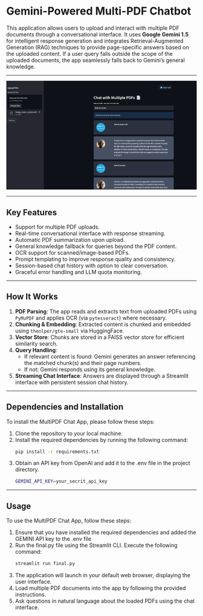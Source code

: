 # Gemini-Powered Multi-PDF Chatbot

This application allows users to upload and interact with multiple PDF documents through a conversational interface. It uses **Google Gemini 1.5** for intelligent response generation and integrates Retrieval-Augmented Generation (RAG) techniques to provide page-specific answers based on the uploaded content. If a user query falls outside the scope of the uploaded documents, the app seamlessly falls back to Gemini’s general knowledge.

---
![Screenshot](pdfbot2.png)

---

## Key Features

- Support for multiple PDF uploads.
- Real-time conversational interface with response streaming.
- Automatic PDF summarization upon upload.
- General knowledge fallback for queries beyond the PDF content.
- OCR support for scanned/image-based PDFs.
- Prompt templating to improve response quality and consistency.
- Session-based chat history with option to clear conversation.
- Graceful error handling and LLM quota monitoring.

---

## How It Works

1. **PDF Parsing**: The app reads and extracts text from uploaded PDFs using `PyMuPDF` and applies OCR (via `pytesseract`) where necessary.
2. **Chunking & Embedding**: Extracted content is chunked and embedded using `thenlper/gte-small` via HuggingFace.
3. **Vector Store**: Chunks are stored in a FAISS vector store for efficient similarity search.
4. **Query Handling**:
   - If relevant content is found: Gemini generates an answer referencing the matched chunk(s) and their page numbers.
   - If not: Gemini responds using its general knowledge.
5. **Streaming Chat Interface**: Answers are displayed through a Streamlit interface with persistent session chat history.

---

## Dependencies and Installation

To install the MultiPDF Chat App, please follow these steps:

1. Clone the repository to your local machine.
2. Install the required dependencies by running the following command:
   ```bash
   pip install -r requirements.txt
4. Obtain an API key from OpenAI and add it to the .env file in the project directory.
   ```bash
   GEMINI_API_KEY=your_secrit_api_key

---

## Usage

To use the MultiPDF Chat App, follow these steps:

1. Ensure that you have installed the required dependencies and added the GEMINI API key to the .env file
2. Run the final.py file using the Streamlit CLI. Execute the following command:
    ```bash
    streamlit run final.py   
3. The application will launch in your default web browser, displaying the user interface.
4. Load multiple PDF documents into the app by following the provided instructions.
5. Ask questions in natural language about the loaded PDFs using the chat interface.
